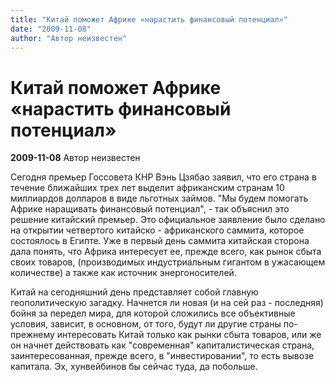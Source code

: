 ```yaml
---
title: "Китай поможет Африке «нарастить финансовый потенциал»"
date: "2009-11-08"
author: "Автор неизвестен"
---
```


# Китай поможет Африке «нарастить финансовый потенциал»

**2009-11-08** Автор неизвестен

Сегодня премьер Госсовета КНР Вэнь Цзябао заявил, что его страна в течение ближайших трех лет выделит африканским странам 10 миллиардов долларов в виде льготных займов. "Мы будем помогать Африке наращивать финансовый потенциал", - так объяснил это решение китайский премьер. Это официальное заявление было сделано на открытии четвертого китайско - африканского саммита, которое состоялось в Египте. Уже в первый день саммита китайская сторона дала понять, что Африка интересует ее, прежде всего, как рынок сбыта своих товаров, (производимых индустриальным гигантом в ужасающем количестве) а также как источник энергоносителей.

Китай на сегодняшний день представляет собой главную геополитическую загадку. Начнется ли новая (и на сей раз - последняя) бойня за передел мира, для которой сложились все объективные условия, зависит, в основном, от того, будут ли другие страны по-прежнему интересовать Китай только как рынки сбыта товаров, или же он начнет действовать как "современная" капиталистическая страна, заинтересованная, прежде всего, в "инвестировании", то есть вывозе капитала. Эх, хунвейбинов бы сейчас туда, да побольше.